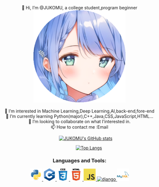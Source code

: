<div align=center>
 <div>
 👋 Hi, I’m @JUKOMU, a college student,program beginner
</div>
<div>
<img src="https://github.com/JUKOMU/JUKOMU/blob/main/IMG/2.png" width="300px" height="300px">
</div>
<div>
<br>
👀 I’m interested in Machine Learning,Deep Learning,AI,back-end,fore-end
<br>
🌱 I’m currently learning Python(major),C++,Java,CSS,JavaScript,HTML...
<br>
💞️ I’m looking to collaborate on what I’interested in.
<br>
📫 How to contact me :Email
</div>
</div>
 
<p></p>
<p>

&nbsp;&nbsp;&nbsp;&nbsp;&nbsp;&nbsp;&nbsp;&nbsp;&nbsp;&nbsp;&nbsp;&nbsp;&nbsp;&nbsp;&nbsp;&nbsp;&nbsp;&nbsp;&nbsp;&nbsp;&nbsp;&nbsp;&nbsp;&nbsp;&nbsp;&nbsp;&nbsp;&nbsp;&nbsp;&nbsp;&nbsp;&nbsp;&nbsp;&nbsp;&nbsp;&nbsp;&nbsp;&nbsp;&nbsp;&nbsp;&nbsp;&nbsp;&nbsp;&nbsp;&nbsp;&nbsp;        [![JUKOMU's GitHub stats](https://github-readme-stats.vercel.app/api?username=jukomu&show_icons=true&theme=dracula)](https://github.com/anuraghazra/github-readme-stats)

 </p>
 <p>
 
&nbsp;&nbsp;&nbsp;&nbsp;&nbsp;&nbsp;&nbsp;&nbsp;&nbsp;&nbsp;&nbsp;&nbsp;&nbsp;&nbsp;&nbsp;&nbsp;&nbsp;&nbsp;&nbsp;&nbsp;&nbsp;&nbsp;&nbsp;&nbsp;&nbsp;&nbsp;&nbsp;&nbsp;&nbsp;&nbsp;&nbsp;&nbsp;&nbsp;&nbsp;&nbsp;&nbsp;&nbsp;&nbsp;&nbsp;&nbsp;&nbsp;&nbsp;&nbsp;&nbsp;&nbsp;&nbsp;&nbsp;&nbsp;&nbsp;&nbsp;&nbsp;&nbsp;&nbsp;&nbsp;&nbsp;&nbsp;&nbsp;&nbsp;&nbsp;&nbsp;         [![Top Langs](https://github-readme-stats.vercel.app/api/top-langs/?username=jukomu)](https://github.com/anuraghazra/github-readme-stats)

  </p>
<h3 align="center">Languages and Tools:</h3>
<p align="center"> 
 <a href="https://www.python.org" target="_blank" rel="noreferrer"> <img src="https://raw.githubusercontent.com/devicons/devicon/master/icons/python/python-original.svg" alt="python" width="40" height="40"/> </a>
 <a href="https://www.w3schools.com/cpp/" target="_blank" rel="noreferrer"> <img src="https://raw.githubusercontent.com/devicons/devicon/master/icons/cplusplus/cplusplus-original.svg" alt="cplusplus" width="40" height="40"/> </a> 
 <a href="https://www.w3schools.com/css/" target="_blank" rel="noreferrer"> <img src="https://raw.githubusercontent.com/devicons/devicon/master/icons/css3/css3-original-wordmark.svg" alt="css3" width="40" height="40"/> </a> 
 <a href="https://www.w3.org/html/" target="_blank" rel="noreferrer"> <img src="https://raw.githubusercontent.com/devicons/devicon/master/icons/html5/html5-original-wordmark.svg" alt="html5" width="40" height="40"/> </a> 
 <a href="https://developer.mozilla.org/en-US/docs/Web/JavaScript" target="_blank" rel="noreferrer"> <img src="https://raw.githubusercontent.com/devicons/devicon/master/icons/javascript/javascript-original.svg" alt="javascript" width="40" height="40"/> </a>
  <a href="https://www.djangoproject.com/" target="_blank" rel="noreferrer"> <img src="https://cdn.worldvectorlogo.com/logos/django.svg" alt="django" width="40" height="40"/> </a>
 <a href="https://www.mysql.com/" target="_blank" rel="noreferrer"> <img src="https://raw.githubusercontent.com/devicons/devicon/master/icons/mysql/mysql-original-wordmark.svg" alt="mysql" width="40" height="40"/> </a>
  </p>
<!---
JUKOMU/JUKOMU is a ✨ special ✨ repository because its `README.md` (this file) appears on your GitHub profile.
You can click the Preview link to take a look at your changes.
--->
